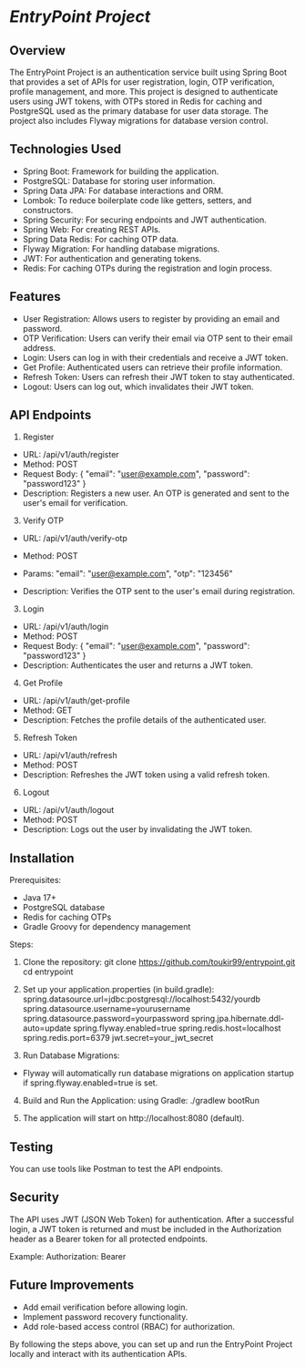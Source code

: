 # **_EntryPoint Project_**

Overview
---------
The EntryPoint Project is an authentication service built using Spring Boot that provides a set of APIs for user registration, login, OTP verification, profile management, and more. 
This project is designed to authenticate users using JWT tokens, with OTPs stored in Redis for caching and PostgreSQL used as the primary database for user data storage. 
The project also includes Flyway migrations for database version control.


Technologies Used
-----------------
- Spring Boot: Framework for building the application.
- PostgreSQL: Database for storing user information.
- Spring Data JPA: For database interactions and ORM.
- Lombok: To reduce boilerplate code like getters, setters, and constructors.
- Spring Security: For securing endpoints and JWT authentication.
- Spring Web: For creating REST APIs.
- Spring Data Redis: For caching OTP data.
- Flyway Migration: For handling database migrations.
- JWT: For authentication and generating tokens.
- Redis: For caching OTPs during the registration and login process.

Features
--------
- User Registration: Allows users to register by providing an email and password.
- OTP Verification: Users can verify their email via OTP sent to their email address.
- Login: Users can log in with their credentials and receive a JWT token.
- Get Profile: Authenticated users can retrieve their profile information.
- Refresh Token: Users can refresh their JWT token to stay authenticated.
- Logout: Users can log out, which invalidates their JWT token.

API Endpoints
-------------
1. Register
- URL: /api/v1/auth/register
- Method: POST
- Request Body:
  {
  "email": "user@example.com",
  "password": "password123"
  }
- Description: Registers a new user. An OTP is generated and sent to the user's email for verification.

3. Verify OTP
- URL: /api/v1/auth/verify-otp
- Method: POST
- Params:
  "email": "user@example.com",
  "otp": "123456"

- Description: Verifies the OTP sent to the user's email during registration.

3. Login
- URL: /api/v1/auth/login
- Method: POST
- Request Body:
  {
  "email": "user@example.com",
  "password": "password123"
  }
- Description: Authenticates the user and returns a JWT token.

4. Get Profile
- URL: /api/v1/auth/get-profile
- Method: GET
- Description: Fetches the profile details of the authenticated user.

5. Refresh Token
- URL: /api/v1/auth/refresh
- Method: POST
- Description: Refreshes the JWT token using a valid refresh token.

6. Logout
- URL: /api/v1/auth/logout
- Method: POST
- Description: Logs out the user by invalidating the JWT token.

Installation
------------
Prerequisites:
- Java 17+
- PostgreSQL database
- Redis for caching OTPs
- Gradle Groovy for dependency management

Steps:
1. Clone the repository:
   git clone https://github.com/toukir99/entrypoint.git
   cd entrypoint

2. Set up your application.properties (in build.gradle):
   spring.datasource.url=jdbc:postgresql://localhost:5432/yourdb
   spring.datasource.username=yourusername
   spring.datasource.password=yourpassword
   spring.jpa.hibernate.ddl-auto=update
   spring.flyway.enabled=true
   spring.redis.host=localhost
   spring.redis.port=6379
   jwt.secret=your_jwt_secret

3. Run Database Migrations:
- Flyway will automatically run database migrations on application startup if spring.flyway.enabled=true is set.

4. Build and Run the Application:
 using Gradle:
./gradlew bootRun

5. The application will start on http://localhost:8080 (default).

Testing
-------
You can use tools like Postman to test the API endpoints.

Security
--------
The API uses JWT (JSON Web Token) for authentication. 
After a successful login, a JWT token is returned and must be included in the Authorization header as a Bearer token for all protected endpoints.

Example:
Authorization: Bearer <your-jwt-token>

Future Improvements
-------------------
- Add email verification before allowing login.
- Implement password recovery functionality.
- Add role-based access control (RBAC) for authorization.

By following the steps above, you can set up and run the EntryPoint Project locally and interact with its authentication APIs.
